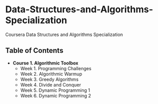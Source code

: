 # Data-Structures-and-Algorithms-Specialization
Coursera Data Structures and Algorithms Specialization

## Table of Contents

- __Course 1. Algorithmic Toolbox__
    - Week 1. Programming Challenges
    - Week 2. Algorithmic Warmup
    - Week 3. Greedy Algorithms
    - Week 4. Divide and Conquer
    - Week 5. Dynamic Programming 1
    - Week 6. Dynamic Programming 2
